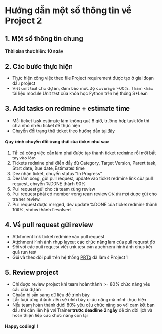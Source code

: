 # Hướng dẫn một số thông tin về Project 2

## 1. Một số thông tin chung
#### Thời gian thực hiện: 10 ngày

## 2. Các bước thực hiện
- Thực hiện công việc theo file Project requirement được tạo ở giai đoạn đầu project
- Viết unit test cho dự án, đảm bảo mức độ coverage >60%. Tham khảo tài liệu module Unit test của khóa học Python trên hệ thống S*Lean

## 3. Add tasks on redmine + estimate time
- Mỗi ticket task estimate làm không quá 8 giờ, trường hợp task lớn thì chia nhỏ nhiều ticket để thực hiện
- Chuyển đổi trạng thái ticket theo hướng dẫn [tại đây](https://github.com/framgia/Training-Guideline/blob/master/WorkingProcess/redmine/redmine.md)

#### Quy trình chuyển đổi trạng thái của ticket như sau:
1. Tất cả công việc cần làm phải được tạo thành ticket redmine rồi mới bắt tay vào làm
2. Tickets redmine phải điền đầy đủ Category, Target Version, Parent task, Start date, Due date, Estimated time
3. Dev nhận ticket, chuyển status "In Progress"
4. Dev làm xong, gửi pull request, update vào ticket redmine link của pull request, chuyển %DONE thành 90%
5. Pull request gửi cho cả team cùng review
6. Pull request phải có member trong team review OK thì mới được gửi cho trainer review.
7. Pull request được merged, dev update %DONE của ticket redmine thành 100%, status thành Resolved

## 4. Về pull request gửi review
- Attchment link ticket redmine vào pull request
- Attchment hình ảnh chụp layout các chức năng làm của pull request đó
- Đối với các pull request viết unit test cần attchment hình ảnh chụp kết quả run test
- Gửi và theo dõi pull trên hệ thống [PRTS](https://prts.sun-asterisk.vn/) đã làm ở Project 1

## 5. Review project
- Chỉ được review project khi team hoàn thành >= 80% chức năng yêu cầu của dự án
- Chuẩn bị sẵn sàng dữ liệu để trình bày
- Lần lượt từng thành viên sẽ trình bày chức năng mà mình thực hiện
- Nếu team hoàn thành dưới 80% yêu cầu chức năng so với cam kết ban đầu thì cần liên hệ với Trainer **trước deadline 2 ngày** để xin dời lịch và hoàn thiện tiếp các chức năng còn lại

#### Happy coding!!!
